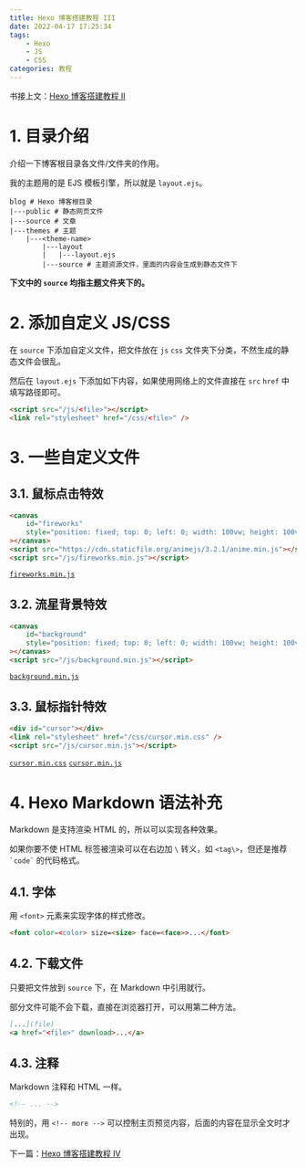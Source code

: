 ```yaml
---
title: Hexo 博客搭建教程 III
date: 2022-04-17 17:25:34
tags:
    - Hexo
    - JS
    - CSS
categories: 教程
---
```


书接上文：[Hexo 博客搭建教程 II](/2022/04/17/hexo-blog-2)

<!-- more -->

# 1. 目录介绍

介绍一下博客根目录各文件/文件夹的作用。

我的主题用的是 EJS 模板引擎，所以就是 `layout.ejs`。

```
blog # Hexo 博客根目录
|---public # 静态网页文件
|---source # 文章
|---themes # 主题
    |---<theme-name>
        |---layout
        |   |---layout.ejs
        |---source # 主题资源文件，里面的内容会生成到静态文件下
```

**下文中的 `source` 均指主题文件夹下的。**

# 2. 添加自定义 JS/CSS

在 `source` 下添加自定义文件，把文件放在 `js` `css` 文件夹下分类，不然生成的静态文件会很乱。

然后在 `layout.ejs` 下添加如下内容，如果使用网络上的文件直接在 `src` `href` 中填写路径即可。

```html
<script src="/js/<file>"></script>
<link rel="stylesheet" href="/css/<file>" />
```

# 3. 一些自定义文件

## 3.1. 鼠标点击特效

```html
<canvas
    id="fireworks"
    style="position: fixed; top: 0; left: 0; width: 100vw; height: 100vh; pointer-events: none; z-index: 32767"
></canvas>
<script src="https://cdn.staticfile.org/animejs/3.2.1/anime.min.js"></script>
<script src="/js/fireworks.min.js"></script>
```

[`fireworks.min.js`](https://static-argvchs.netlify.app/js/fireworks.min.js)

## 3.2. 流星背景特效

```html
<canvas
    id="background"
    style="position: fixed; top: 0; left: 0; width: 100vw; height: 100vh; pointer-events: none; z-index: -1"
></canvas>
<script src="/js/background.min.js"></script>
```

[`background.min.js`](https://static-argvchs.netlify.app/js/background.min.js)

## 3.3. 鼠标指针特效

```html
<div id="cursor"></div>
<link rel="stylesheet" href="/css/cursor.min.css" />
<script src="/js/cursor.min.js"></script>
```

[`cursor.min.css`](https://static-argvchs.netlify.app/css/cursor.min.css) [`cursor.min.js`](https://static-argvchs.netlify.app/js/cursor.min.js)

# 4. Hexo Markdown 语法补充

Markdown 是支持渲染 HTML 的，所以可以实现各种效果。

如果你要不使 HTML 标签被渲染可以在右边加 `\` 转义，如 `<tag\>`，但还是推荐 `` `code` `` 的代码格式。

## 4.1. 字体

用 `<font>` 元素来实现字体的样式修改。

```markdown
<font color=<color> size=<size> face=<face>>...</font>
```

## 4.2. 下载文件

只要把文件放到 `source` 下，在 Markdown 中引用就行。

部分文件可能不会下载，直接在浏览器打开，可以用第二种方法。

```markdown
[...](file)
<a href="<file>" download>...</a>
```

## 4.3. 注释

Markdown 注释和 HTML 一样。

```markdown
<!-- ... -->
```

特别的，用 `<!-- more -->` 可以控制主页预览内容，后面的内容在显示全文时才出现。

下一篇：[Hexo 博客搭建教程 IV](/2022/04/17/hexo-blog-4)
